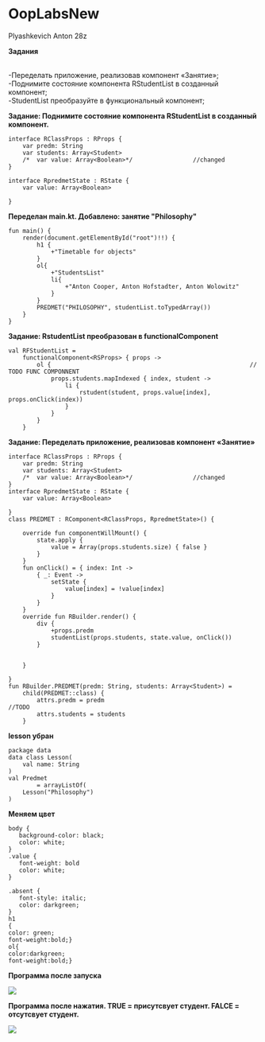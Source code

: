 # OopLabsNew
Plyashkevich Anton 28z

**Задания**

<br>-Переделать приложение, реализовав компонент «Занятие»;
<br>-Поднимите состояние компонента RStudentList в созданный компонент;
<br>-StudentList преобразуйте в функциональный компонент;


**Задание: Поднимите состояние компонента RStudentList в созданный компонент.**
```
interface RClassProps : RProps {
    var predm: String
    var students: Array<Student>
    /*  var value: Array<Boolean>*/                 //changed
}

interface RpredmetState : RState {
    var value: Array<Boolean>

}

```
**Переделан main.kt. Добавлено: занятие "Philosophy"** 
```
fun main() {
    render(document.getElementById("root")!!) {
        h1 {
            +"Timetable for objects"
        }
        ol{
            +"StudentsList"
            li{
                +"Anton Cooper, Anton Hofstadter, Anton Wolowitz"
            }
        }
        PREDMET("PHILOSOPHY", studentList.toTypedArray())
    }
}
```
**Задание: RstudentList преобразован в functionalComponent**
```
val RFStudentList =
    functionalComponent<RSProps> { props ->
        ol {                                                        // TODO FUNC COMPONNENT
            props.students.mapIndexed { index, student ->
                li {
                    rstudent(student, props.value[index], props.onClick(index))
                }
            }
        }
    }

```
**Задание: Переделать приложение, реализовав компонент «Занятие»**
```
interface RClassProps : RProps {
    var predm: String
    var students: Array<Student>
    /*  var value: Array<Boolean>*/                 //changed
}
interface RpredmetState : RState {
    var value: Array<Boolean>

}
class PREDMET : RComponent<RClassProps, RpredmetState>() {

    override fun componentWillMount() {
        state.apply {
            value = Array(props.students.size) { false }
        }
    }
    fun onClick() = { index: Int ->
        { _: Event ->
            setState {
                value[index] = !value[index]
            }
        }
    }
    override fun RBuilder.render() {
        div {
            +props.predm
            studentList(props.students, state.value, onClick())
        }


    }

}
fun RBuilder.PREDMET(predm: String, students: Array<Student>) =
    child(PREDMET::class) {
        attrs.predm = predm                                             //TODO
        attrs.students = students
    }
```
**lesson убран**
```
package data
data class Lesson(
    val name: String
)
val Predmet
        = arrayListOf(
    Lesson("Philosophy")
)
```
**Меняем цвет** 
 ```
body {
    background-color: black;
    color: white;
}
.value {
    font-weight: bold
    color: white;
}

.absent {
    font-style: italic;
    color: darkgreen;
}
h1
{
color: green;
font-weight:bold;}
ol{
color:darkgreen;
font-weight:bold;}
```

**Программа после запуска**

<img src=https://cdn.discordapp.com/attachments/407510344509030400/693049005466189944/unknown.png>

 **Программа после нажатия. TRUE = присутсвует студент. FALCE = отсутсвует студент.**

<img src=https://cdn.discordapp.com/attachments/407510344509030400/693049047824597162/unknown.png>
